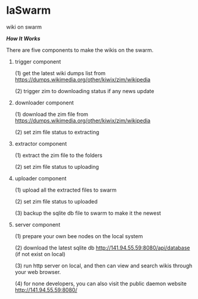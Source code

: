 # laSwarm
wiki  on swarm
    
***How It Works***

There are five components to make the wikis on the swarm.

1. trigger component 

    (1) get the latest wiki dumps list from https://dumps.wikimedia.org/other/kiwix/zim/wikipedia

    (2) trigger zim to downloading status if any news update

2. downloader component

    (1) download the zim file from https://dumps.wikimedia.org/other/kiwix/zim/wikipedia

    (2) set zim file status to extracting

3. extractor component

    (1) extract the zim file to the folders

    (2) set zim file status to uploading

4. uploader component

    (1) upload all the extracted files to swarm

    (2) set zim file status to uploaded

    (3) backup the sqlite db file to swarm to make it the newest

5. server component

    (1) prepare your own bee nodes on the local system

    (2) download the latest sqlite db http://141.94.55.59:8080/api/database (if not exist on local)

    (3) run http server on local, and then can view and search wikis through your web browser. 

    (4) for none developers, you can also visit the public daemon website http://141.94.55.59:8080/


